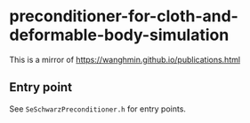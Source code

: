 # preconditioner-for-cloth-and-deformable-body-simulation

This is a mirror of https://wanghmin.github.io/publications.html

## Entry point

See `SeSchwarzPreconditioner.h` for entry points.
